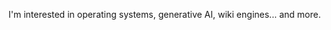 I'm interested in operating systems, generative AI, wiki engines... and more.

<!---
DoortotheFuture/DoortotheFuture  is a ✨ special ✨ repository because its `README.md` (this file) appears on your GitHub profile.
You can click the Preview link to take a look at your changes.
--->
